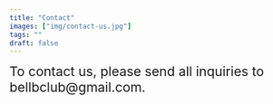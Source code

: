 ```yaml
---
title: "Contact"
images: ["img/contact-us.jpg"]
tags: ""
draft: false
---
```



<div style="font-size: 23px" > To contact us, please send all inquiries to bellbclub@gmail.com.</div>